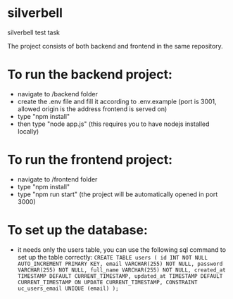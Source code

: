 # silverbell
silverbell test task

The project consists of both backend and frontend in the same repository.

# To run the backend project:
- navigate to /backend folder
- create the .env file and fill it according to .env.example (port is 3001, allowed origin is the address frontend is served on)
- type "npm install"
- then type "node app.js"
(this requires you to have nodejs installed locally)

# To run the frontend project:
- navigate to /frontend folder
- type "npm install"
- type "npm run start" (the project will be automatically opened in port 3000)

# To set up the database:
- it needs only the users table, you can use the following sql command to set up the table correctly:
    `CREATE TABLE users (
        id INT NOT NULL AUTO_INCREMENT PRIMARY KEY,
        email VARCHAR(255) NOT NULL,
        password VARCHAR(255) NOT NULL,
        full_name VARCHAR(255) NOT NULL,
        created_at TIMESTAMP DEFAULT CURRENT_TIMESTAMP,
        updated_at TIMESTAMP DEFAULT CURRENT_TIMESTAMP ON UPDATE CURRENT_TIMESTAMP,
        CONSTRAINT uc_users_email UNIQUE (email)
     );`